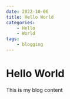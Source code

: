 ```yaml
---
date: 2022-10-06
title: Hello World
categories:
    - Hello
    - World
tags:
    - blogging
---
```


# Hello World



This is my blog content
